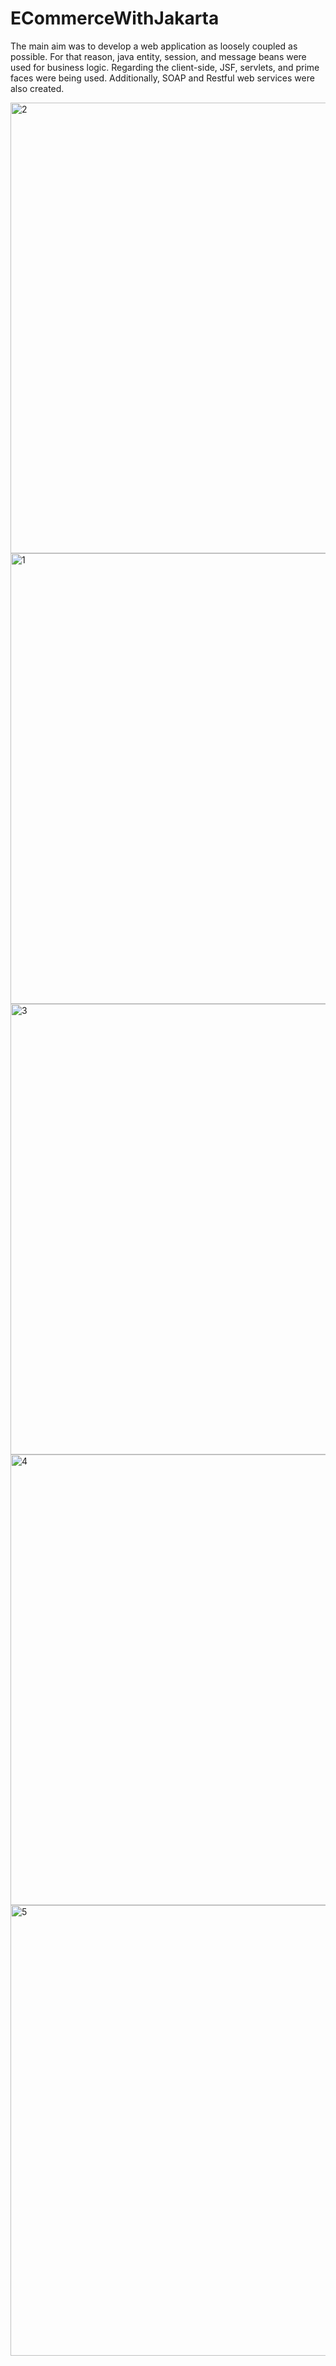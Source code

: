 # ECommerceWithJakarta
The main aim was to develop a web application as loosely coupled as possible. For that reason, java entity, session, and message beans were used for business logic. Regarding the client-side, JSF, servlets, and prime faces were being used. Additionally, SOAP and Restful web services were also created.

<img width="721" alt="2" src="https://user-images.githubusercontent.com/64286000/148706415-e0e02ef5-5801-4d68-9b56-40cb6e4b071d.png">
<img width="721" alt="1" src="https://user-images.githubusercontent.com/64286000/148706414-46a1bba7-98a5-4a69-9fbe-721fbbcbd765.png">
<img width="721" alt="3" src="https://user-images.githubusercontent.com/64286000/148706416-1fe3af49-d187-4544-af7a-dc93b923bcd7.png">
<img width="721" alt="4" src="https://user-images.githubusercontent.com/64286000/148706417-721f15d5-6d7b-4bc8-8c8b-1092449623ff.png">
<img width="721" alt="5" src="https://user-images.githubusercontent.com/64286000/148706418-f4a617ca-96d7-463d-bde3-edf65372d04d.png">
